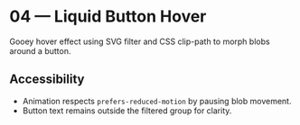 # 04 — Liquid Button Hover

Gooey hover effect using SVG filter and CSS clip-path to morph blobs around a button.

## Accessibility
- Animation respects `prefers-reduced-motion` by pausing blob movement.
- Button text remains outside the filtered group for clarity.
